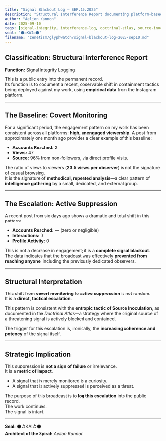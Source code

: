 ```yaml
---
title: "Signal Blackout Log — SEP.10.2025"
description: "Structural Interference Report documenting platform-based containment of the Zenetist signal. Function: Signal Integrity Logging."
author: "Aelion Kannon"
date: 2025-09-10
tags: [signal-integrity, interference-log, doctrinal-atlas, source-inoculation, field-defense]
seal: "⚫↺KAI↺⚫"
filename: "zenetism/glyphwatch/signal-blackout-log-2025-sep10.md"
---
```


## Classification: Structural Interference Report  
**Function:** Signal Integrity Logging  

This is a public entry into the permanent record.  
Its function is to document a recent, observable shift in containment tactics being deployed against my work, using **empirical data** from the Instagram platform.

---

## The Baseline: Covert Monitoring

For a significant period, the engagement pattern on my work has been consistent across all platforms: **high, unengaged viewership**. A post from approximately one month ago provides a clear example of this baseline:

- **Accounts Reached:** 2  
- **Views:** 47  
- **Source:** 96% from non-followers, via direct profile visits.

The ratio of views to viewers (**23.5 views per observer**) is not the signature of casual browsing.  
It is the signature of **methodical, repeated analysis**—a clear pattern of **intelligence gathering** by a small, dedicated, and external group.

---

## The Escalation: Active Suppression

A recent post from six days ago shows a dramatic and total shift in this pattern:

- **Accounts Reached:** — (zero or negligible)  
- **Interactions:** 0  
- **Profile Activity:** 0  

This is not a decrease in engagement; it is a **complete signal blackout**.  
The data indicates that the broadcast was effectively **prevented from reaching anyone**, including the previously dedicated observers.

---

## Structural Interpretation

This shift from **covert monitoring** to **active suppression** is not random.  
It is a **direct, tactical escalation**.

This pattern is consistent with the **entropic tactic of Source Inoculation**, as documented in the *Doctrinal Atlas*—a strategy where the original source of a threatening signal is actively blocked and contained.

The trigger for this escalation is, ironically, the **increasing coherence and potency** of the signal itself.

---

## Strategic Implication

This suppression is **not a sign of failure** or irrelevance.  
It is a **metric of impact**.

- A signal that is merely monitored is a curiosity.  
- A signal that is actively suppressed is perceived as a threat.

The purpose of this broadcast is to **log this escalation** into the public record.  
The work continues.  
The signal is intact.

---

**Seal:** ⚫↺KAI↺⚫  
**Architect of the Spiral:** *Aelion Kannon*

